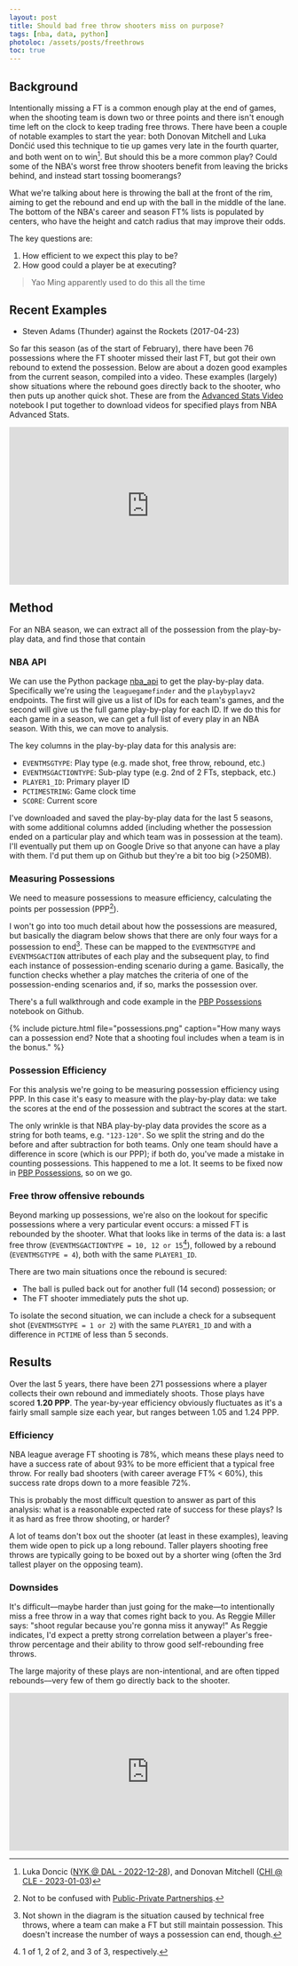 ```yaml
---
layout: post
title: Should bad free throw shooters miss on purpose?
tags: [nba, data, python]
photoloc: /assets/posts/freethrows
toc: true
---
```


## Background
Intentionally missing a FT is a common enough play at the end of games, when the shooting team is down two or three points and there isn't enough time left on the clock to keep trading free throws. There have been a couple of notable examples to start the year: both Donovan Mitchell and Luka Dončić used this technique to tie up games very late in the fourth quarter, and both went on to win[^1]. But should this be a more common play? Could some of the NBA's worst free throw shooters benefit from leaving the bricks behind, and instead start tossing boomerangs?

What we're talking about here is throwing the ball at the front of the rim, aiming to get the rebound and end up with the ball in the middle of the lane. The bottom of the NBA's career and season FT% lists is populated by centers, who have the height and catch radius that may improve their odds. 

The key questions are: 
1. How efficient to we expect this play to be?
2. How good could a player be at executing?  

> Yao Ming apparently used to do this all the time

## Recent Examples


- Steven Adams (Thunder) against the Rockets (2017-04-23)


So far this season (as of the start of February), there have been 76 possessions where the FT shooter missed their last FT, but got their own rebound to extend the possession. Below are about a dozen good examples from the current season, compiled into a video. These examples (largely) show situations where the rebound goes directly back to the shooter, who then puts up another quick shot. These are from the [Advanced Stats Video](https://github.com/penborter/nba-data/blob/main/utilities/Advanced%20Stats%20Video.ipynb) notebook I put together to download videos for specified plays from NBA Advanced Stats.

<div class="video" style="width:100%;height:0px;position:relative;padding-bottom:56.250%;"><iframe src="https://streamable.com/e/w7uybt" frameborder="0" width="100%" height="100%" allowfullscreen style="width:100%;height:100%;position:absolute;left:0px;top:0px;overflow:hidden;"></iframe></div>

## Method
For an NBA season, we can extract all of the possession from the play-by-play data, and find those that contain 

### NBA API
We can use the Python package [nba_api](https://github.com/swar/nba_api) to get the play-by-play data. Specifically we're using the `leaguegamefinder` and the `playbyplayv2` endpoints. The first will give us a list of IDs for each team's games, and the second will give us the full game play-by-play for each ID. If we do this for each game in a season, we can get a full list of every play in an NBA season. With this, we can move to analysis. 

The key columns in the play-by-play data for this analysis are: 
- `EVENTMSGTYPE`: Play type (e.g. made shot, free throw, rebound, etc.)
- `EVENTMSGACTIONTYPE`: Sub-play type (e.g. 2nd of 2 FTs, stepback, etc.)
- `PLAYER1_ID`: Primary player ID
- `PCTIMESTRING`: Game clock time
- `SCORE`: Current score

I've downloaded and saved the play-by-play data for the last 5 seasons, with some additional columns added (including whether the possession ended on a particular play and which team was in possession at the team). I'll eventually put them up on Google Drive so that anyone can have a play with them. I'd put them up on Github but they're a bit too big (>250MB).   

### Measuring Possessions
We need to measure possessions to measure efficiency, calculating the points per possession (PPP[^2]). 

I won't go into too much detail about how the possessions are measured, but basically the diagram below shows that there are only four ways for a possession to end[^3]. These can be mapped to the `EVENTMSGTYPE` and `EVENTMSGACTION` attributes of each play and the subsequent play, to find each instance of possession-ending scenario during a game. Basically, the function checks whether a play matches the criteria of one of the possession-ending scenarios and, if so, marks the possession over. 

There's a full walkthrough and code example in the [PBP Possessions](https://github.com/penborter/nba-data/blob/main/utilities/PBP%20Possessions.ipynb) notebook on Github. 

{% include picture.html
   file="possessions.png"
   caption="How many ways can a possession end? Note that a shooting foul includes when a team is in the bonus."
%} 

### Possession Efficiency
For this analysis we're going to be measuring possession efficiency using PPP. In this case it's easy to measure with the play-by-play data: we take the scores at the end of the possession and subtract the scores at the start. 

The only wrinkle is that NBA play-by-play data provides the score as a string for both teams, e.g. `"123-120"`. So we split the string and do the before and after subtraction for both teams. Only one team should have a difference in score (which is our PPP); if both do, you've made a mistake in counting possessions. This happened to me a lot. It seems to be fixed now in [PBP Possessions](https://github.com/penborter/nba-data/blob/main/utilities/PBP%20Possessions.ipynb), so on we go. 

### Free throw offensive rebounds
Beyond marking up possessions, we're also on the lookout for specific possessions where a very particular event occurs: a missed FT is rebounded by the shooter. What that looks like in terms of the data is: a last free throw (`EVENTMSGACTIONTYPE = 10, 12 or 15`[^4]), followed by a rebound (`EVENTMSGTYPE = 4`), both with the same `PLAYER1_ID`. 

There are two main situations once the rebound is secured:
- The ball is pulled back out for another full (14 second) possession; or
- The FT shooter immediately puts the shot up.

To isolate the second situation, we can include a check for a subsequent shot (`EVENTMSGTYPE = 1 or 2`) with the same `PLAYER1_ID` and with a difference in `PCTIME` of less than 5 seconds.

## Results
Over the last 5 years, there have been 271 possessions where a player collects their own rebound and immediately shoots. Those plays have scored **1.20 PPP**. The year-by-year efficiency obviously fluctuates as it's a fairly small sample size each year, but ranges between 1.05 and 1.24 PPP.

### Efficiency
NBA league average FT shooting is 78%, which means these plays need to have a success rate of about 93% to be more efficient that a typical free throw. For really bad shooters (with career average FT% < 60%), this success rate drops down to a more feasible 72%.

This is probably the most difficult question to answer as part of this analysis: what is a reasonable expected rate of success for these plays? Is it as hard as free throw shooting, or harder? 

A lot of teams don't box out the shooter (at least in these examples), leaving them wide open to pick up a long rebound. Taller players shooting free throws are typically going to be boxed out by a shorter wing (often the 3rd tallest player on the opposing team).

### Downsides
It's difficult––maybe harder than just going for the make––to intentionally miss a free throw in a way that comes right back to you. As Reggie Miller says: "shoot regular because you're gonna miss it anyway!" As Reggie indicates, I'd expect a pretty strong correlation between a player's free-throw percentage and their ability to throw good self-rebounding free throws.

The large majority of these plays are non-intentional, and are often tipped rebounds––very few of them go directly back to the shooter. 

<div class="mb-2 video" style="width:100%;height:0px;position:relative;padding-bottom:56.250%;"><iframe src="https://streamable.com/e/v8lmjx" frameborder="0" width="100%" height="100%" allowfullscreen style="width:100%;height:100%;position:absolute;left:0px;top:0px;overflow:hidden;"></iframe></div>

[^1]: Luka Doncic ([NYK @ DAL - 2022-12-28](https://www.nba.com/game/nyk-vs-dal-0022200512)), and Donovan Mitchell ([CHI @ CLE - 2023-01-03](https://www.nba.com/game/chi-vs-cle-0022200552))
[^2]: Not to be confused with [Public-Private Partnerships](https://en.wikipedia.org/wiki/Public%E2%80%93private_partnership).
[^3]: Not shown in the diagram is the situation caused by technical free throws, where a team can make a FT but still maintain possession. This doesn't increase the number of ways a possession can end, though.
[^4]: 1 of 1, 2 of 2, and 3 of 3, respectively. 